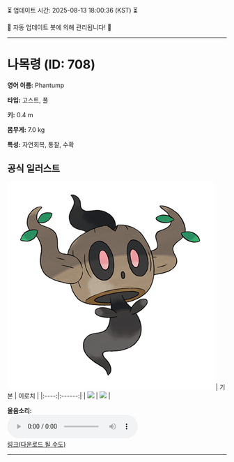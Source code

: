 
⏳ 업데이트 시간: 2025-08-13 18:00:36 (KST) ⏳

🤖 자동 업데이트 봇에 의해 관리됩니다! 🤖

---

# 나목령 (ID: 708)
**영어 이름:** Phantump

**타입:** 고스트, 풀

**키:** 0.4 m

**몸무게:** 7.0 kg

**특성:** 자연회복, 통찰, 수확

## 공식 일러스트
![](https://raw.githubusercontent.com/PokeAPI/sprites/master/sprites/pokemon/other/official-artwork/708.png)
| 기본 | 이로치 |
|:----:|:------:|
| <img src="http://play.pokemonshowdown.com/sprites/ani/phantump.gif" width="200"> | <img src="http://play.pokemonshowdown.com/sprites/ani-shiny/phantump.gif" width="200"> |

**울음소리:**<br><audio controls src="https://raw.githubusercontent.com/PokeAPI/cries/main/cries/pokemon/latest/708.ogg"></audio><br> [링크(다운로드 될 수도)](https://raw.githubusercontent.com/PokeAPI/cries/main/cries/pokemon/latest/708.ogg)


---
